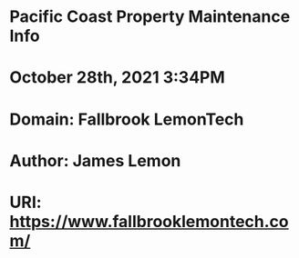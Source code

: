 # Pacific Coast Property Maintenance Info 
# October 28th, 2021 3:34PM
# Domain: Fallbrook LemonTech
# Author: James Lemon 
# URI: https://www.fallbrooklemontech.com/
